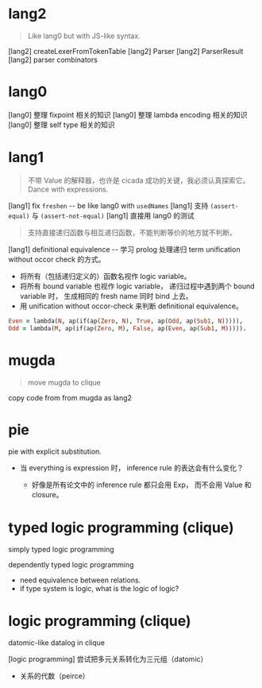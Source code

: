 # lang2

> Like lang0 but with JS-like syntax.

[lang2] createLexerFromTokenTable
[lang2] Parser
[lang2] ParserResult
[lang2] parser combinators

# lang0

[lang0] 整理 fixpoint 相关的知识
[lang0] 整理 lambda encoding 相关的知识
[lang0] 整理 self type 相关的知识

# lang1

> 不带 Value 的解释器，也许是 cicada 成功的关键，我必须认真探索它。
> Dance with expressions.

[lang1] fix `freshen` -- be like lang0 with `usedNames`
[lang1] 支持 `(assert-equal)` 与 `(assert-not-equal)`
[lang1] 直接用 lang0 的测试

> 支持直接递归函数与相互递归函数，不能判断等价的地方就不判断。

[lang1] definitional equivalence -- 学习 prolog 处理递归 term unification without occor check 的方式。

- 将所有（包括递归定义的）函数名视作 logic variable。
- 将所有 bound variable 也视作 logic variable，
  递归过程中遇到两个 bound variable 时，
  生成相同的 fresh name 同时 bind 上去。
- 用 unification without occor-check 来判断 definitional equivalence。

```prolog
Even = lambda(N, ap(if(ap(Zero, N), True, ap(Odd, ap(Sub1, N))))),
Odd = lambda(M, ap(if(ap(Zero, M), False, ap(Even, ap(Sub1, M))))).
```

# mugda

> move mugda to clique

copy code from from mugda as lang2

# pie

pie with explicit substitution.

- 当 everything is expression 时，
  inference rule 的表达会有什么变化？

  - 好像是所有论文中的 inference rule 都只会用 Exp，
    而不会用 Value 和 closure。

# typed logic programming (clique)

simply typed logic programming

dependently typed logic programming

- need equivalence between relations.
- if type system is logic, what is the logic of logic?

# logic programming (clique)

datomic-like datalog in clique

[logic programming] 尝试把多元关系转化为三元组（datomic）

- 关系的代数（peirce）
